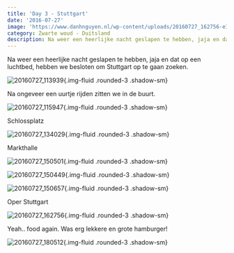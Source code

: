 ```yaml
---
title: 'Day 3 - Stuttgart'
date: '2016-07-27'
image: 'https://www.danhnguyen.nl/wp-content/uploads/20160727_162756-e1470217959871.jpg'
category: Zwarte woud - Duitsland
description: Na weer een heerlijke nacht geslapen te hebben, jaja en dat op een luchtbed, hebben we besloten om Stuttgart...
---
```


Na weer een heerlijke nacht geslapen te hebben, jaja en dat op een luchtbed, hebben we besloten om Stuttgart op te gaan zoeken.

![20160727_113939](https://www.danhnguyen.nl/wp-content/uploads/20160727_113939-e1470217830749.jpg){.img-fluid .rounded-3 .shadow-sm}

Na ongeveer een uurtje rijden zitten we in de buurt.

![20160727_115947](https://www.danhnguyen.nl/wp-content/uploads/20160727_115947-e1470217917814.jpg){.img-fluid .rounded-3 .shadow-sm}

Schlossplatz

![20160727_134029](https://www.danhnguyen.nl/wp-content/uploads/20160727_134029-e1470218162136.jpg){.img-fluid .rounded-3 .shadow-sm}

Markthalle

![20160727_150501](https://www.danhnguyen.nl/wp-content/uploads/20160727_150501-e1470218066674.jpg){.img-fluid .rounded-3 .shadow-sm}

![20160727_150449](https://www.danhnguyen.nl/wp-content/uploads/20160727_150449-e1470218120796.jpg){.img-fluid .rounded-3 .shadow-sm}

![20160727_150657](https://www.danhnguyen.nl/wp-content/uploads/20160727_150657-e1470218093468.jpg){.img-fluid .rounded-3 .shadow-sm}

Oper Stuttgart

![20160727_162756](https://www.danhnguyen.nl/wp-content/uploads/20160727_162756-e1470217959871.jpg){.img-fluid .rounded-3 .shadow-sm}

Yeah.. food again. Was erg lekkere en grote hamburger!

![20160727_180512](https://www.danhnguyen.nl/wp-content/uploads/20160727_180512-e1470218175270.jpg){.img-fluid .rounded-3 .shadow-sm}
